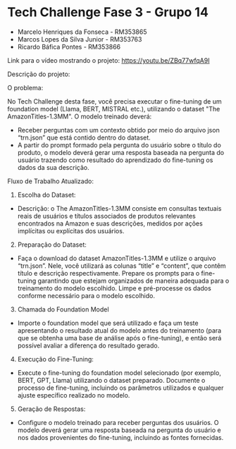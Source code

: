 # Tech Challenge Fase 3 - Grupo 14
- Marcelo Henriques da Fonseca - RM353865
- Marcos Lopes da Silva Junior - RM353763
- Ricardo Báfica Pontes - RM353866

Link para o vídeo mostrando o projeto: https://youtu.be/ZBq77wfqA9I

Descrição do projeto:

O problema:

No Tech Challenge desta fase, você precisa executar o fine-tuning de um foundation model (Llama, BERT, MISTRAL etc.), utilizando o dataset "The AmazonTitles-1.3MM". O modelo treinado deverá:
  - Receber perguntas com um contexto obtido por meio do arquivo json “trn.json” que está contido dentro do dataset.
  - A partir do prompt formado pela pergunta do usuário sobre o título do produto, o modelo deverá gerar uma resposta baseada na pergunta do usuário trazendo como resultado do aprendizado do fine-tuning os dados da sua descrição.

Fluxo de Trabalho Atualizado:

1. Escolha do Dataset:
  - Descrição: o The AmazonTitles-1.3MM consiste em consultas textuais reais de usuários e títulos associados de produtos relevantes encontrados na Amazon e suas descrições, medidos por ações implícitas ou explícitas dos usuários.

2. Preparação do Dataset:
  - Faça o download do dataset AmazonTitles-1.3MM e utilize o arquivo “trn.json”. Nele, você utilizará as colunas “title” e “content”, que contêm título e descrição respectivamente. Prepare os prompts para o fine-tuning garantindo que estejam organizados de maneira adequada para o treinamento do modelo escolhido. Limpe e pré-processe os dados conforme necessário para o modelo escolhido.

3. Chamada do Foundation Model
  - Importe o foundation model que será utilizado e faça um teste apresentando o resultado atual do modelo antes do treinamento (para que se obtenha uma base de análise após o fine-tuning), e então será possível avaliar a diferença do resultado gerado.

4. Execução do Fine-Tuning:
  - Execute o fine-tuning do foundation model selecionado (por exemplo, BERT, GPT, Llama) utilizando o dataset preparado. Documente o processo de fine-tuning, incluindo os parâmetros utilizados e qualquer ajuste específico realizado no modelo.

5. Geração de Respostas:
  - Configure o modelo treinado para receber perguntas dos usuários. O modelo deverá gerar uma resposta baseada na pergunta do usuário e nos dados provenientes do fine-tuning, incluindo as fontes fornecidas.
